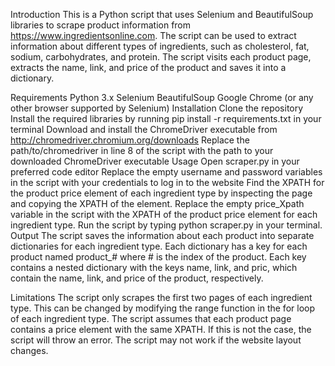 Introduction
This is a Python script that uses Selenium and BeautifulSoup libraries to scrape product information from https://www.ingredientsonline.com. The script can be used to extract information about different types of ingredients, such as cholesterol, fat, sodium, carbohydrates, and protein. The script visits each product page, extracts the name, link, and price of the product and saves it into a dictionary.

Requirements
Python 3.x
Selenium
BeautifulSoup
Google Chrome (or any other browser supported by Selenium)
Installation
Clone the repository
Install the required libraries by running pip install -r requirements.txt in your terminal
Download and install the ChromeDriver executable from http://chromedriver.chromium.org/downloads
Replace the path/to/chromedriver in line 8 of the script with the path to your downloaded ChromeDriver executable
Usage
Open scraper.py in your preferred code editor
Replace the empty username and password variables in the script with your credentials to log in to the website
Find the XPATH for the product price element of each ingredient type by inspecting the page and copying the XPATH of the element. Replace the empty price_Xpath variable in the script with the XPATH of the product price element for each ingredient type.
Run the script by typing python scraper.py in your terminal.
Output
The script saves the information about each product into separate dictionaries for each ingredient type. Each dictionary has a key for each product named product_# where # is the index of the product. Each key contains a nested dictionary with the keys name, link, and pric, which contain the name, link, and price of the product, respectively.

Limitations
The script only scrapes the first two pages of each ingredient type. This can be changed by modifying the range function in the for loop of each ingredient type.
The script assumes that each product page contains a price element with the same XPATH. If this is not the case, the script will throw an error.
The script may not work if the website layout changes.
